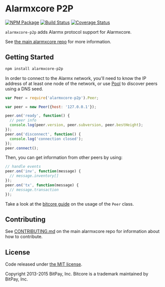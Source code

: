 Alarmxcore P2P
=======

[![NPM Package](https://img.shields.io/npm/v/alarmxcore-p2p.svg?style=flat-square)](https://www.npmjs.org/package/alarmxcore-p2p)
[![Build Status](https://img.shields.io/travis/alarmxcore/alarmxcore-p2p.svg?branch=master&style=flat-square)](https://travis-ci.org/alarmxcore/alarmxcore-p2p)
[![Coverage Status](https://img.shields.io/coveralls/alarmxcore/alarmxcore-p2p.svg?style=flat-square)](https://coveralls.io/r/alarmxcore/alarmxcore-p2p?branch=master)

`alarmxcore-p2p` adds Alarmx protocol support for Alarmxcore.

See [the main alarmxcore repo](https://github.com/alarmxcore/alarmx) for more information.

## Getting Started

```sh
npm install alarmxcore-p2p
```
In order to connect to the Alarmx network, you'll need to know the IP address of at least one node of the network, or use [Pool](/docs/pool.md) to discover peers using a DNS seed.

```javascript
var Peer = require('alarmxcore-p2p').Peer;

var peer = new Peer({host: '127.0.0.1'});

peer.on('ready', function() {
  // peer info
  console.log(peer.version, peer.subversion, peer.bestHeight);
});
peer.on('disconnect', function() {
  console.log('connection closed');
});
peer.connect();
```

Then, you can get information from other peers by using:

```javascript
// handle events
peer.on('inv', function(message) {
  // message.inventory[]
});
peer.on('tx', function(message) {
  // message.transaction
});
```

Take a look at the [bitcore guide](http://bitcore.io/guide/peer.html) on the usage of the `Peer` class.

## Contributing

See [CONTRIBUTING.md](https://github.com/alarmxcore/alarmx/blob/master/CONTRIBUTING.md) on the main alarmxcore repo for information about how to contribute.

## License

Code released under [the MIT license](https://github.com/alarmx/alarmx/blob/master/LICENSE).

Copyright 2013-2015 BitPay, Inc. Bitcore is a trademark maintained by BitPay, Inc.
